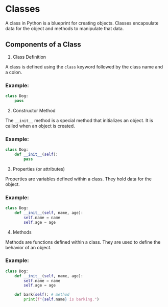 # Classes

A class in Python is a blueprint for creating objects. Classes encapsulate data for the object and methods to manipulate that data.

## Components of a Class

1. Class Definition

A class is defined using the `class` keyword followed by the class name and a colon.

### Example:
```python
class Dog:
    pass
```

2. Constructor Method

The `__init__` method is a special method that initializes an object. It is called when an object is created.

### Example:
```python
class Dog:
    def __init__(self):
        pass
```

3. Properties (or attributes)

Properties are variables defined within a class. They hold data for the object.

### Example:
```python
class Dog:
    def __init__(self, name, age):
        self.name = name
        self.age = age
```

4. Methods

Methods are functions defined within a class. They are used to define the behavior of an object.

### Example:
```python
class Dog:
    def __init__(self, name, age):
        self.name = name
        self.age = age

    def bark(self): # method
        print(f"{self.name} is barking.")
```

